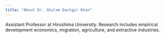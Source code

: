 ```yaml
---
title: "About Dr. Ghulam Dastgir Khan"
---
```


Assistant Professor at Hiroshima University. Research includes empirical development economics, migration, agriculture, and extractive industries.
